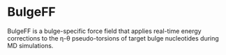 # BulgeFF
BulgeFF is a bulge-specific force field that applies real-time energy corrections to the η-θ pseudo-torsions of target bulge nucleotides during MD simulations. 
